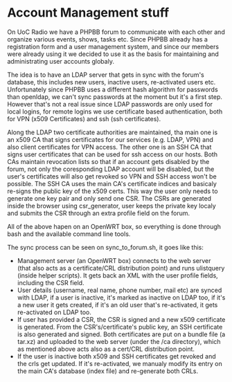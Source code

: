 # Account Management stuff

On UoC Radio we have a PHPBB forum to communicate with each other and organize various events, shows, tasks etc. Since PHPBB already has a registration form and a user management system, and since our members were already using it we decided to use it as the basis for maintaining and administrating user accounts globaly.

The idea is to have an LDAP server that gets in sync with the forum's database, this includes new users, inactive users, re-activated users etc. Unfortunately since PHPBB uses a different hash algorithm for passwords than openldap, we can't sync passwords at the moment but it's a first step. However that's not a real issue since LDAP passwords are only used for local logins, for remote logins we use certificate based authentication, both for VPN (x509 Certificates) and ssh (ssh certificates).

Along the LDAP two certificate authorities are maintained, tha main one is an x509 CA that signs certificates for our services (e.g. LDAP, VPN) and also client certificates for VPN access. The other one is an SSH CA that signs user certificates that can be used for ssh access on our hosts. Both CAs maintain revocation lists so that if an account gets disabled by the forum, not only the coresponding LDAP account will be disabled, but the user's certificates will also get revoked so VPN and SSH access won't be possible. The SSH CA uses the main CA's certificate indices and basicaly re-signs the public key of the x509 certs. This way the user only needs to generate one key pair and only send one CSR. The CSRs are generated inside the browser using csr_generator, user keeps the private key localy and submits the CSR through an extra profile field on the forum.

All of the above hapen on an OpenWRT box, so everything is done through bash and the available command line tools.

The sync process can be seen on sync_to_forum.sh, it goes like this:
* Management server (an OpenWRT box) connects to the web server (that also acts as a certificate/CRL distribution point) and runs ulistquery (inside helper scripts). It gets back an XML with the user profile fields, including the CSR field.
* User details (username, real name, phone number, mail etc) are synced with LDAP, if a user is inactive, it's marked as inactive on LDAP too, if it's a new user it gets created, if it's an old user that's re-activated, it gets re-activated on LDAP too.
* If user has provided a CSR, the CSR is signed and a new x509 certificate is generated. From the CSR's/certificate's public key, an SSH certificate is also generated and signed. Both certificates are put on a bundle file (a tar.xz) and uploaded to the web server (under the /ca directory), which as mentioned above acts also as a cert/CRL distribution point.
* If the user is inactive both x509 and SSH certificates get revoked and the crls get updated. If it's re-activated, we manualy modify its entry on the main CA's database (index file) and re-generate both CRLs.

